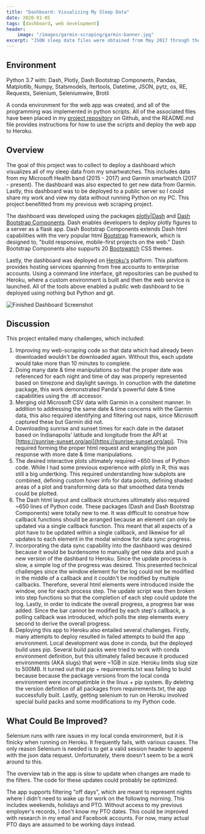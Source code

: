 ```yaml
---
title: "Dashboard: Visualizing My Sleep Data"
date: 2020-01-05
tags: [dashboard, web development]
header:
    image: "/images/garmin-scraping/garmin-banner.jpg"
excerpt: "JSON sleep data files were obtained from May 2017 through the present.  These files provide the date and time for when I fell asleep and woke up each evening.  They also give the duration for how long I was in deep sleep, light sleep, awake (during a sleep event) and total sleep time."
---
```


## Environment
Python 3.7 with: Dash, Plotly, Dash Bootstrap Components, Pandas, Matplotlib, Numpy, Statsmodels, Itertools, Datetime, JSON, pytz, os, RE, Requests, Selenium, Seleniumwire, Brotli

A conda environment for the web app was created, and all of the programming was implemented in python scripts.  All of the associated files have been placed in my [project repository](https://github.com/buckeye17/sleepwithdash) on Github, and the README.md file provides instructions for how to use the scripts and deploy the web app to Heroku.

## Overview
The goal of this project was to collect to deploy a dashboard which visualizes all of my sleep data from my smartwatches.  This includes data from my Microsoft Health band (2015 - 2017) and Garmin smartwatch (2017 - present).  The dashboard was also expected to get new data from Garmin.  Lastly, this dashboard was to be deployed to a public server so I could share my work and view my data without running Python on my PC.  This project benefitted from my previous web scraping project.

The dashboard was developed using the packages [plotly|Dash](https://plot.ly/dash/) and [Dash Bootstrap Components](https://dash-bootstrap-components.opensource.faculty.ai/).  Dash enables developers to deploy plotly figures to a server as a flask app.  Dash Bootstrap Components extends Dash html capabilities with the very popular html [Bootstrap](https://getbootstrap.com/) framework, which is designed to, "build responsive, mobile-first projects on the web."  Dash Bootstrap Components also suppurts 20 [Bootswatch](https://bootswatch.com/) CSS themes.

Lastly, the dashboard was deployed on [Heroku's](https://www.heroku.com/) platform.  This platform provides hosting services spanning from free accounts to enterprise accounts.  Using a command line interface, git repositories can be pushed to Heroku, where a custom environment is built and then the web service is launched.  All of the tools above enabled a public web dashboard to be deployed using nothing but Python and git.

<img src="{{ site.url }}{{ site.baseurl }}/images/sleep-dashboard/screenshot.png" alt="Finished Dashboard Screenshot">

## Discussion
This project entailed many challenges, which included: 
1. Improving my web-scraping code so that data which had already been downloaded wouldn't be downloaded again.  Without this, each update would take more than 10 minutes to complete.
2. Doing many date & time manipulations so that the proper date was referenced for each night and time of day was properly represented based on timezone and daylight savings.  In conuction with the datetime package, this work demonstrated Panda's powerful date & time capabilities using the .dt accessor.
3. Merging old Microsoft CSV data with Garmin in a consitent manner.  In addition to addressing the same date & time concerns with the Garmin data, this also required identifying and filtering out naps, since Microsoft captured these but Garmin did not.
4. Downloading sunrise and sunset times for each date in the dataset based on Indianapolis' latitude and longitude from the API at [https://sunrise-sunset.org/api](https://sunrise-sunset.org/api).  This required forming the proper html request and wrangling the json response with more date & time manipulations.
5. The desired interactive plots ultimately required ~650 lines of Python code.  While I had some previous experience with plotly in R, this was still a big undertking.  This required understanding how subplots are combined, defining custom hover info for data points, defining shaded areas of a plot and transforming data so that smoothed data trends could be plotted.
6. The Dash html layout and callback structures ultimately also required ~650 lines of Python code.  These packages (Dash and Dash Bootstrap Components) were totally new to me. It was difficult to construe how callback functions should be arranged because an element can only be updated via a single callback function.  This meant that all aspects of a plot have to be updated within a single callback, and likewise for all updates to each element in the modal window for data sync progress.
7. Incorporating the data sync capability into the dashbaord was desired because it would be burdensome to manually get new data and push a new version of the dashbard to Heroku.  Since the update process is slow, a simple log of the progress was desired.  This presented technical challenges since the window element for the log could not be modified in the middle of a callback and it couldn't be modified by multiple callbacks.  Therefore, several html elements were introduced inside the window, one for each process step.  The update script was then broken into step functions so that the completion of each step could update the log.  Lastly, in order to indicate the overall progress, a progress bar was added.  Since the bar cannot be modified by each step's callback, a polling callback was introduced, which polls the step elements every second to derive the overall progress.
8. Deploying this app to Heroku also entailed several challenges.  Firstly, many attempts to deploy resulted in failed attempts to build the app environment.  Local development was done in conda, but the deployed build uses pip.  Several build packs were tried to work with conda environment definition, but this ultimately failed because it produced environments (AKA slugs) that were ~1GB in size.  Heroku limits slug size to 500MB.  It turned out that pip + requirements.txt was failing to build because because the package versions from the local conda environment were incompatimble in the linux + pip system.  By deleting the version definition of all packages from requirements.txt, the app successfully built.  Lastly, getting selenium to run on Heroku involved special build packs and some modifications to my Python code.

## What Could Be Improved?
Selenium runs with rare issues in my local conda environment, but it is finicky when running on Heroku.  It frequently fails, with various causes.  The only reason Selenium is needed is to get a valid session header to append with the json data request.  Unfortunately, there doesn't seem to be a work around to this.

The overview tab in the app is slow to update when changes are made to the filters.  The code for these updates could probably be optimized.

The app supports filtering "off days", which are meant to represent nights where I didn't need to wake up for work on the following morning.  This includes weekends, holidays and PTO.  Without access to my previous employer's records, I don't know my PTO dates.  This could be improved with research in my email and Facebook accounts.  For now, many actual PTO days are assumed to be working days instead.